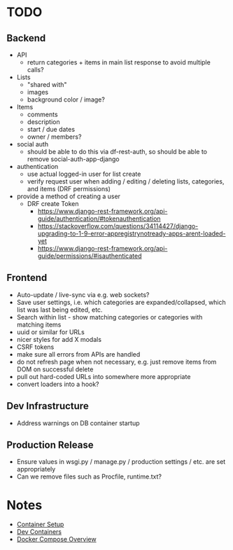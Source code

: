 # TODO

## Backend
* API
    * return categories + items in main list response to avoid multiple calls?
* Lists
    * "shared with"
    * images
    * background color / image?
* Items
    * comments
    * description
    * start / due dates
    * owner / members?
* social auth
    * should be able to do this via df-rest-auth, so should be able to remove social-auth-app-django
* authentication
    * use actual logged-in user for list create
    * verify request user when adding / editing / deleting lists, categories, and items (DRF permissions)
* provide a method of creating a user
    * DRF create Token
        * https://www.django-rest-framework.org/api-guide/authentication/#tokenauthentication
        * https://stackoverflow.com/questions/34114427/django-upgrading-to-1-9-error-appregistrynotready-apps-arent-loaded-yet
        * https://www.django-rest-framework.org/api-guide/permissions/#isauthenticated

## Frontend
* Auto-update / live-sync via e.g. web sockets?
* Save user settings, i.e. which categories are expanded/collapsed, which list was last being edited, etc.
* Search within list - show matching categories or categories with matching items
* uuid or similar for URLs
* nicer styles for add X modals
* CSRF tokens
* make sure all errors from APIs are handled
* do not refresh page when not necessary, e.g. just remove items from DOM on successful delete
* pull out hard-coded URLs into somewhere more appropriate
* convert loaders into a hook?

## Dev Infrastructure
* Address warnings on DB container startup

## Production Release
* Ensure values in wsgi.py / manage.py / production settings / etc. are set appropriately
* Can we remove files such as Procfile, runtime.txt?

# Notes
* [Container Setup](https://testdriven.io/blog/dockerizing-django-with-postgres-gunicorn-and-nginx/)
* [Dev Containers](https://code.visualstudio.com/docs/devcontainers/create-dev-container#_use-docker-compose)
* [Docker Compose Overview](https://docs.docker.com/compose/)